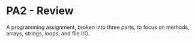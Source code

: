 PA2 - Review
============
A programming assignment, broken into three parts, to focus on methods, arrays, strings, loops, and file I/O.
